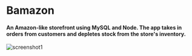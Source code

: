 # Bamazon

#### An Amazon-like storefront using MySQL and Node. The app takes in orders from customers and depletes stock from the store's inventory.

![screenshot1](https://user-images.githubusercontent.com/40145728/50048386-379f7b00-0090-11e9-99f8-a593ec51e2ac.PNG)

